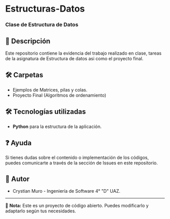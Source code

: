 # Estructuras-Datos
### Clase de Estructura de Datos 

## 📖 Descripción

Este repositorio contiene la evidencia del trabajo realizado en clase, tareas de la asignatura de Estructura de datos asi como el proyecto final.

## 🛠️ Carpetas

- Ejemplos de Matrices, pilas y colas.
- Proyecto Final (Algoritmos de ordenamiento)

## 🛠️ Tecnologías utilizadas

- **Python** para la estructura de la aplicación.

## ❓ Ayuda

Si tienes dudas sobre el contenido o implementación de los códigos, puedes comunicarte a través de la sección de Issues en este repositorio.

## 👥 Autor

- Crystian Muro - Ingeniería de Software 4° "D" UAZ.

---

📌 **Nota:** Este es un proyecto de código abierto. Puedes modificarlo y adaptarlo según tus necesidades.
